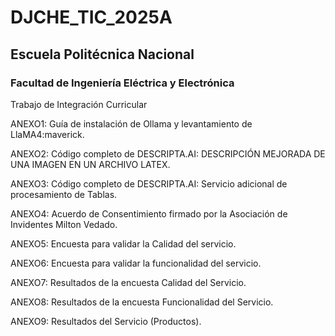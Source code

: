 # DJCHE_TIC_2025A

## Escuela Politécnica Nacional
### Facultad de Ingeniería Eléctrica y Electrónica

Trabajo de Integración Curricular 

ANEXO1: Guía de instalación de Ollama y levantamiento de LlaMA4:maverick.

ANEXO2: Código completo de DESCRIPTA.AI: DESCRIPCIÓN MEJORADA DE UNA IMAGEN EN UN ARCHIVO LATEX.

ANEXO3: Código completo de DESCRIPTA.AI: Servicio adicional de procesamiento de Tablas.

ANEXO4: Acuerdo de Consentimiento firmado por la Asociación de Invidentes Milton Vedado.

ANEXO5: Encuesta para validar la Calidad del servicio.

ANEXO6: Encuesta para validar la funcionalidad del servicio.

ANEXO7: Resultados de la encuesta Calidad del Servicio.

ANEXO8: Resultados de la encuesta Funcionalidad del Servicio.

ANEXO9: Resultados del Servicio (Productos).


